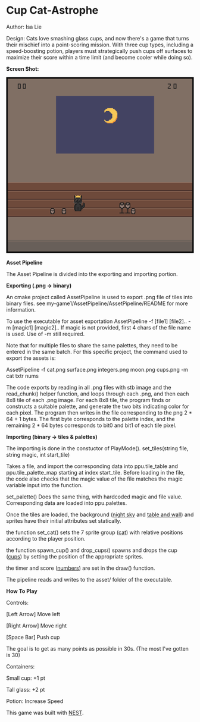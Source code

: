 # Cup Cat-Astrophe

Author: Isa Lie

Design: Cats love smashing glass cups, and now there's a game that turns their mischief into a point-scoring mission. With three cup types, 
including a speed-boosting potion, players must strategically push cups off surfaces to maximize their score within a time limit (and become cooler while doing so).

**Screen Shot:**

![Screen Shot](screenshot.png)

**Asset Pipeline**

The Asset Pipeline is divided into the exporting and importing portion. 

**Exporting (.png -> binary)**

An cmake project called AssetPipeline is used to export .png file of tiles into binary files.
see my-game1/AssetPipeline/AssetPipeline/README for more information.

To use the executable for asset exportation
AssetPipeline -f [file1] [file2].. -m [magic1] [magic2].. 
If magic is not provided, first 4 chars of the file name is used. Use of -m still required.

Note that for multiple files to share the same palettes, they need to be entered in the same batch. 
For this specific project, the command used to export the assets is:  

AssetPipeline -f cat.png surface.png integers.png moon.png cups.png -m cat txtr nums

The code exports by reading in all .png files with stb image and the read_chunk() helper function, and loops through each .png, and then each 
8x8 tile of each .png image.
For each 8x8 tile, the program finds or constructs a suitable palette, and generate the two bits indicating color for each pixel. The program 
then writes in the file corresponding to the png 2 * 64 + 1 bytes. The first byte corresponds to the palette index, and the remaining 2 * 64 
bytes corresponds to bit0 and bit1 of each tile pixel.

**Importing (binary -> tiles & palettes)**

The importing is done in the constuctor of PlayMode(). 
set_tiles(string file, string magic, int start_tile) 

Takes a file, and import the corresponding data into ppu.tile_table and ppu.tile_palette_map starting at index start_tile.
Before loading in the file, the code also checks that the magic value of the file matches the magic variable input into the function.
	
set_palette() Does the same thing, with hardcoded magic and file value. Corresponding data are loaded into ppu.palettes.

Once the tiles are loaded, the background ([night sky](dist/asset/moon.png) and [table and wall](dist/asset/surface.png)) and sprites have their initial attributes set statically. 

the function set_cat() sets the 7 sprite group ([cat](dist/asset/cat.png)) with relative positions according to the player position.

the function spawn_cup() and drop_cups() spawns and drops the cup ([cups](dist/asset/cups.png)) by setting the position of the appropriate sprites.

the timer and score ([numbers](dist/asset/integers.png)) are set in the draw() function.

The pipeline reads and writes to the asset/ folder of the executable.

**How To Play**


Controls: 

[Left Arrow] Move left

[Right Arrow] Move right

[Space Bar] Push cup

The goal is to get as many points as possible in 30s. (The most I've gotten is 30)


Containers:

Small cup: +1 pt

Tall glass: +2 pt

Potion: Increase Speed


This game was built with [NEST](NEST.md).


